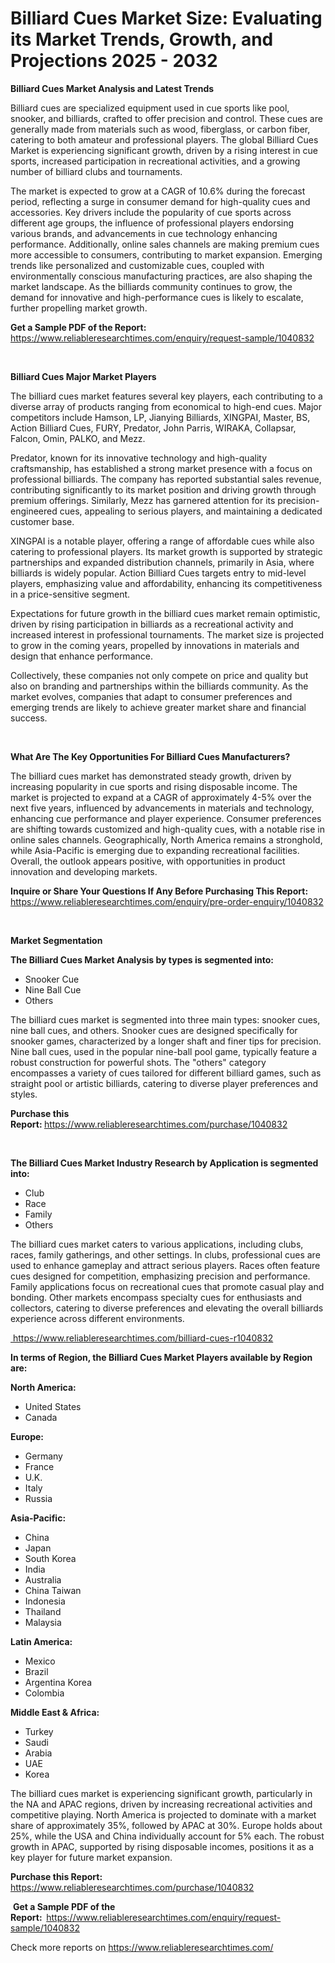 <p><h1>Billiard Cues Market Size: Evaluating its Market Trends, Growth, and Projections 2025 - 2032</h1></p><p><strong>Billiard Cues Market Analysis and Latest Trends</strong></p>
<p><p>Billiard cues are specialized equipment used in cue sports like pool, snooker, and billiards, crafted to offer precision and control. These cues are generally made from materials such as wood, fiberglass, or carbon fiber, catering to both amateur and professional players. The global Billiard Cues Market is experiencing significant growth, driven by a rising interest in cue sports, increased participation in recreational activities, and a growing number of billiard clubs and tournaments.</p><p>The market is expected to grow at a CAGR of 10.6% during the forecast period, reflecting a surge in consumer demand for high-quality cues and accessories. Key drivers include the popularity of cue sports across different age groups, the influence of professional players endorsing various brands, and advancements in cue technology enhancing performance. Additionally, online sales channels are making premium cues more accessible to consumers, contributing to market expansion. Emerging trends like personalized and customizable cues, coupled with environmentally conscious manufacturing practices, are also shaping the market landscape. As the billiards community continues to grow, the demand for innovative and high-performance cues is likely to escalate, further propelling market growth.</p></p>
<p><strong>Get a Sample PDF of the Report:&nbsp;</strong> <a href="https://www.reliableresearchtimes.com/enquiry/request-sample/1040832?utm_campaign=2627&utm_medium=2&utm_source=Github&utm_content=ia&utm_term=05042025&utm_id=billiard-cues">https://www.reliableresearchtimes.com/enquiry/request-sample/1040832</a></p>
<p>&nbsp;</p>
<p><strong>Billiard Cues Major Market Players</strong></p>
<p><p>The billiard cues market features several key players, each contributing to a diverse array of products ranging from economical to high-end cues. Major competitors include Hamson, LP, Jianying Billiards, XINGPAI, Master, BS, Action Billiard Cues, FURY, Predator, John Parris, WIRAKA, Collapsar, Falcon, Omin, PALKO, and Mezz.</p><p>Predator, known for its innovative technology and high-quality craftsmanship, has established a strong market presence with a focus on professional billiards. The company has reported substantial sales revenue, contributing significantly to its market position and driving growth through premium offerings. Similarly, Mezz has garnered attention for its precision-engineered cues, appealing to serious players, and maintaining a dedicated customer base.</p><p>XINGPAI is a notable player, offering a range of affordable cues while also catering to professional players. Its market growth is supported by strategic partnerships and expanded distribution channels, primarily in Asia, where billiards is widely popular. Action Billiard Cues targets entry to mid-level players, emphasizing value and affordability, enhancing its competitiveness in a price-sensitive segment.</p><p>Expectations for future growth in the billiard cues market remain optimistic, driven by rising participation in billiards as a recreational activity and increased interest in professional tournaments. The market size is projected to grow in the coming years, propelled by innovations in materials and design that enhance performance.</p><p>Collectively, these companies not only compete on price and quality but also on branding and partnerships within the billiards community. As the market evolves, companies that adapt to consumer preferences and emerging trends are likely to achieve greater market share and financial success.</p></p>
<p>&nbsp;</p>
<p><strong>What Are The Key Opportunities For Billiard Cues Manufacturers?</strong></p>
<p><p>The billiard cues market has demonstrated steady growth, driven by increasing popularity in cue sports and rising disposable income. The market is projected to expand at a CAGR of approximately 4-5% over the next five years, influenced by advancements in materials and technology, enhancing cue performance and player experience. Consumer preferences are shifting towards customized and high-quality cues, with a notable rise in online sales channels. Geographically, North America remains a stronghold, while Asia-Pacific is emerging due to expanding recreational facilities. Overall, the outlook appears positive, with opportunities in product innovation and developing markets.</p></p>
<p><strong>Inquire or Share Your Questions If Any Before Purchasing This Report:</strong> <a href="https://www.reliableresearchtimes.com/enquiry/pre-order-enquiry/1040832?utm_campaign=2627&utm_medium=2&utm_source=Github&utm_content=ia&utm_term=05042025&utm_id=billiard-cues">https://www.reliableresearchtimes.com/enquiry/pre-order-enquiry/1040832</a></p>
<p>&nbsp;</p>
<p><strong>Market Segmentation</strong></p>
<p><strong>The Billiard Cues Market Analysis by types is segmented into:</strong></p>
<p><ul><li>Snooker Cue</li><li>Nine Ball Cue</li><li>Others</li></ul></p>
<p><p>The billiard cues market is segmented into three main types: snooker cues, nine ball cues, and others. Snooker cues are designed specifically for snooker games, characterized by a longer shaft and finer tips for precision. Nine ball cues, used in the popular nine-ball pool game, typically feature a robust construction for powerful shots. The "others" category encompasses a variety of cues tailored for different billiard games, such as straight pool or artistic billiards, catering to diverse player preferences and styles.</p></p>
<p><strong>Purchase this Report:&nbsp;</strong><a href="https://www.reliableresearchtimes.com/purchase/1040832?utm_campaign=2627&utm_medium=2&utm_source=Github&utm_content=ia&utm_term=05042025&utm_id=billiard-cues">https://www.reliableresearchtimes.com/purchase/1040832</a></p>
<p>&nbsp;</p>
<p><strong>The Billiard Cues Market Industry Research by Application is segmented into:</strong></p>
<p><ul><li>Club</li><li>Race</li><li>Family</li><li>Others</li></ul></p>
<p><p>The billiard cues market caters to various applications, including clubs, races, family gatherings, and other settings. In clubs, professional cues are used to enhance gameplay and attract serious players. Races often feature cues designed for competition, emphasizing precision and performance. Family applications focus on recreational cues that promote casual play and bonding. Other markets encompass specialty cues for enthusiasts and collectors, catering to diverse preferences and elevating the overall billiards experience across different environments.</p></p>
<p><a href="https://www.reliableresearchtimes.com/billiard-cues-r1040832?utm_campaign=2627&utm_medium=2&utm_source=Github&utm_content=ia&utm_term=05042025&utm_id=billiard-cues">&nbsp;https://www.reliableresearchtimes.com/billiard-cues-r1040832</a></p>
<p><strong>In terms of Region, the Billiard Cues Market Players available by Region are:</strong></p>
<p>
    <p> <strong> North America: </strong>
        <ul>
            <li>United States</li>
            <li>Canada</li>
        </ul>
        </p> 
    <p> <strong> Europe: </strong>
        <ul>
            <li>Germany</li>
            <li>France</li>
            <li>U.K.</li>
            <li>Italy</li>
            <li>Russia</li>
        </ul>
        </p> 
    <p> <strong> Asia-Pacific: </strong>
        <ul>
            <li>China</li>
            <li>Japan</li>
            <li>South Korea</li>
            <li>India</li>
            <li>Australia</li>
            <li>China Taiwan</li>
            <li>Indonesia</li>
            <li>Thailand</li>
            <li>Malaysia</li>
        </ul>
        </p> 
    <p> <strong> Latin America: </strong>
        <ul>
            <li>Mexico</li>
            <li>Brazil</li>
            <li>Argentina Korea</li>
            <li>Colombia</li>
        </ul>
        </p> 
    <p> <strong> Middle East & Africa: </strong>
        <ul>
            <li>Turkey</li>
            <li>Saudi</li>
            <li>Arabia</li>
            <li>UAE</li>
            <li>Korea</li>
        </ul>
    </p>
    </p>
<p><p>The billiard cues market is experiencing significant growth, particularly in the NA and APAC regions, driven by increasing recreational activities and competitive playing. North America is projected to dominate with a market share of approximately 35%, followed by APAC at 30%. Europe holds about 25%, while the USA and China individually account for 5% each. The robust growth in APAC, supported by rising disposable incomes, positions it as a key player for future market expansion.</p></p>
<p><strong>Purchase this Report: </strong><a href="https://www.reliableresearchtimes.com/purchase/1040832?utm_campaign=2627&utm_medium=2&utm_source=Github&utm_content=ia&utm_term=05042025&utm_id=billiard-cues">https://www.reliableresearchtimes.com/purchase/1040832</a></p>
<p>&nbsp;<strong>Get a Sample PDF of the Report:&nbsp;&nbsp;</strong><a href="https://www.reliableresearchtimes.com/enquiry/request-sample/1040832?utm_campaign=2627&utm_medium=2&utm_source=Github&utm_content=ia&utm_term=05042025&utm_id=billiard-cues">https://www.reliableresearchtimes.com/enquiry/request-sample/1040832</a></p>
<p><strong></strong></p>
<p>Check more reports on <a href="https://www.reliableresearchtimes.com/?utm_campaign=2627&utm_medium=2&utm_source=Github&utm_content=ia&utm_term=05042025&utm_id=billiard-cues">https://www.reliableresearchtimes.com/</a></p>